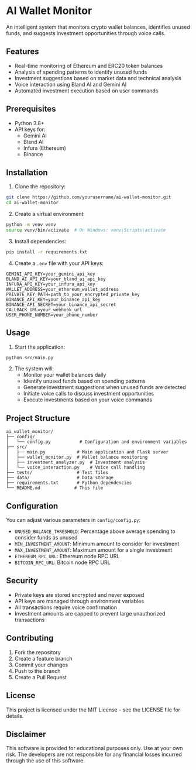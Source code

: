 # AI Wallet Monitor

An intelligent system that monitors crypto wallet balances, identifies unused funds, and suggests investment opportunities through voice calls.

## Features

- Real-time monitoring of Ethereum and ERC20 token balances
- Analysis of spending patterns to identify unused funds
- Investment suggestions based on market data and technical analysis
- Voice interaction using Bland AI and Gemini AI
- Automated investment execution based on user commands

## Prerequisites

- Python 3.8+
- API keys for:
  - Gemini AI
  - Bland AI
  - Infura (Ethereum)
  - Binance

## Installation

1. Clone the repository:
```bash
git clone https://github.com/yourusername/ai-wallet-monitor.git
cd ai-wallet-monitor
```

2. Create a virtual environment:
```bash
python -m venv venv
source venv/bin/activate  # On Windows: venv\Scripts\activate
```

3. Install dependencies:
```bash
pip install -r requirements.txt
```

4. Create a `.env` file with your API keys:
```env
GEMINI_API_KEY=your_gemini_api_key
BLAND_AI_API_KEY=your_bland_ai_api_key
INFURA_API_KEY=your_infura_api_key
WALLET_ADDRESS=your_ethereum_wallet_address
PRIVATE_KEY_PATH=path_to_your_encrypted_private_key
BINANCE_API_KEY=your_binance_api_key
BINANCE_API_SECRET=your_binance_api_secret
CALLBACK_URL=your_webhook_url
USER_PHONE_NUMBER=your_phone_number
```

## Usage

1. Start the application:
```bash
python src/main.py
```

2. The system will:
   - Monitor your wallet balances daily
   - Identify unused funds based on spending patterns
   - Generate investment suggestions when unused funds are detected
   - Initiate voice calls to discuss investment opportunities
   - Execute investments based on your voice commands

## Project Structure

```
ai_wallet_monitor/
├── config/
│   └── config.py           # Configuration and environment variables
├── src/
│   ├── main.py            # Main application and Flask server
│   ├── wallet_monitor.py  # Wallet balance monitoring
│   ├── investment_analyzer.py  # Investment analysis
│   └── voice_interaction.py    # Voice call handling
├── tests/                 # Test files
├── data/                  # Data storage
├── requirements.txt       # Python dependencies
└── README.md             # This file
```

## Configuration

You can adjust various parameters in `config/config.py`:

- `UNUSED_BALANCE_THRESHOLD`: Percentage above average spending to consider funds as unused
- `MIN_INVESTMENT_AMOUNT`: Minimum amount to consider for investment
- `MAX_INVESTMENT_AMOUNT`: Maximum amount for a single investment
- `ETHEREUM_RPC_URL`: Ethereum node RPC URL
- `BITCOIN_RPC_URL`: Bitcoin node RPC URL

## Security

- Private keys are stored encrypted and never exposed
- API keys are managed through environment variables
- All transactions require voice confirmation
- Investment amounts are capped to prevent large unauthorized transactions

## Contributing

1. Fork the repository
2. Create a feature branch
3. Commit your changes
4. Push to the branch
5. Create a Pull Request

## License

This project is licensed under the MIT License - see the LICENSE file for details.

## Disclaimer

This software is provided for educational purposes only. Use at your own risk. The developers are not responsible for any financial losses incurred through the use of this software. 